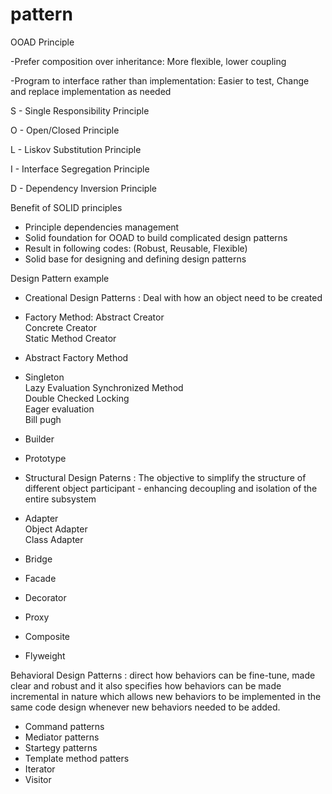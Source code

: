 # pattern

OOAD Principle
  
-Prefer composition over inheritance: More flexible, lower coupling  
  
-Program to interface rather than implementation: Easier to test, Change and replace implementation as needed  

  
S - Single Responsibility Principle  
  
O - Open/Closed Principle  
  
L - Liskov Substitution Principle  
  
I - Interface Segregation Principle  
  
D - Dependency Inversion Principle  

Benefit of SOLID principles  
- Principle dependencies management  
- Solid foundation for OOAD to build complicated design patterns  
- Result in following codes: (Robust, Reusable, Flexible)  
- Solid base for designing and defining design patterns  
   
   
Design Pattern example  
  
* Creational Design Patterns : Deal with how an object need to be created 
  
- Factory Method: 
Abstract Creator  
Concrete Creator  
Static Method Creator  
  
- Abstract Factory Method  
  
- Singleton  
Lazy Evaluation
Synchronized Method  
Double Checked Locking  
Eager evaluation  
Bill pugh  
  
- Builder  
  
- Prototype  
  
* Structural Design Paterns : The objective to simplify the structure of different object participant - 
                              enhancing decoupling and isolation of the entire subsystem
  
- Adapter  
Object Adapter  
Class Adapter  
  
- Bridge  
   
- Facade  
- Decorator  
- Proxy  
- Composite  
- Flyweight
  
Behavioral Design Patterns : direct how behaviors can be fine-tune, made clear and robust and 
                             it also specifies how behaviors can be made incremental in nature which allows 
                             new behaviors to be implemented in the same code design whenever new behaviors needed to be added.
   
- Command patterns  
- Mediator patterns  
- Startegy patterns  
- Template method patters  
- Iterator  
- Visitor  
